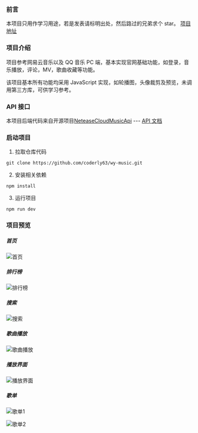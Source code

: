 ### 前言

本项目只用作学习用途，若是发表请标明出处，然后路过的兄弟求个 star。
[项目地址](https://github.com/coderly63/wy-music)

### 项目介绍

项目参考网易云音乐以及 QQ 音乐 PC 端，基本实现官网基础功能，如登录，音乐播放，评论，MV，歌曲收藏等功能。

该项目基本所有功能均采用 JavaScript 实现，如轮播图，头像裁剪及预览，未调用第三方库，可供学习参考。

### API 接口

本项目后端代码来自开源项目[NeteaseCloudMusicApi](https://github.com/Binaryify/NeteaseCloudMusicApi) --- [API 文档](https://neteasecloudmusicapi.vercel.app/#/)

### 启动项目

1. 拉取仓库代码

```
git clone https://github.com/coderly63/wy-music.git
```

2. 安装相关依赖

```
npm install
```

3. 运行项目

```
npm run dev
```

### 项目预览

##### 首页

![首页](https://pic.imgdb.cn/item/613075c044eaada73987c566.png)

##### 排行榜

![排行榜](https://pic.imgdb.cn/item/613075bc44eaada73987b680.png)

##### 搜索

![搜索](https://pic.imgdb.cn/item/6130774b44eaada7398d1896.png)

##### 歌曲播放

![歌曲播放](https://pic.imgdb.cn/item/6130774444eaada7398cfbab.png)

##### 播放界面

![播放界面](https://pic.imgdb.cn/item/6130773e44eaada7398ce4a4.png)

##### 歌单

![歌单1](https://pic.imgdb.cn/item/6130758f44eaada7398719dd.png)

![歌单2](https://pic.imgdb.cn/item/613075b544eaada739879e9a.png)
